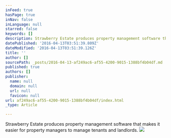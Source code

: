 ```yaml
---
inFeed: true
hasPage: true
inNav: false
inLanguage: null
starred: false
keywords: []
description: Strawberry Estate produces property management software that makes it easier for property managers to manage tenants and landlords.
datePublished: '2016-04-13T03:51:39.809Z'
dateModified: '2016-04-13T03:51:39.126Z'
title: ''
author: []
sourcePath: _posts/2016-04-13-af249ac6-af55-4200-9015-1388bf4b04df.md
published: true
authors: []
publisher:
  name: null
  domain: null
  url: null
  favicon: null
url: af249ac6-af55-4200-9015-1388bf4b04df/index.html
_type: Article

---
```

Strawberry Estate produces property management software that makes it easier for property managers to manage tenants and landlords.
![](https://the-grid-user-content.s3-us-west-2.amazonaws.com/37903649-c5d2-49c1-b4b1-8f759a3e45a9.jpg)